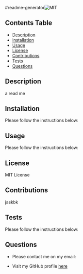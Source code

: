 #readme-generator![MIT](https://img.shields.io/badge/MIT-License-green)

## Contents Table

- [Description](#description)
- [Installation](#installation)
- [Usage](#usage)
- [License](#license)
- [Contributions](#contributions)
- [Tests](#tests)
- [Questions](#questions)

## Description

a read me 

## Installation

Please follow the instructions below:
 


## Usage

Please follow the instructions below:

 

## License

 MIT License

## Contributions

jaskbk
## Tests

Please follow the instructions below:



## Questions

- Please contact me on my email: 

- Visit my GitHub profile [here](https://github.com/surajverma2587)
